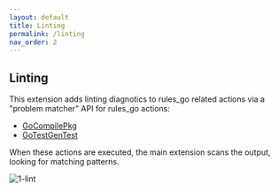 ```yaml
---
layout: default
title: Linting
permalink: /linting
nav_order: 2
---
```


## Linting

<p></p>

This extension adds linting diagnotics to rules_go related actions via a
"problem matcher" API for rules_go actions:

- [GoCompilePkg](https://github.com/bazelbuild/rules_go/blob/440d3abcfcd691f6a374bbbc7f3f6a6acfc6f6e2/go/private/actions/compilepkg.bzl#L131)
- [GoTestGenTest](https://github.com/bazelbuild/rules_go/blob/384d2909c7be2c19fc878c7caa4bcb5ad367d535/go/private/rules/test.bzl#L115)

When these actions are executed, the main extension scans the output, looking
for matching patterns.

![1-lint](https://user-images.githubusercontent.com/50580/89370514-227cc300-d69e-11ea-8784-266e9756e8ec.gif)

